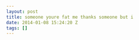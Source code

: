 ```yaml
---
layout: post
title: someone youre fat me thanks someone but i
date: 2014-01-08 15:24:20 Z
tags: []
---
```

